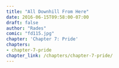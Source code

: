 ```yaml
---
title: "All Downhill From Here"
date: 2016-06-15T09:58:00-07:00
draft: false
author: "Rades"
comic: "fd115.jpg"
chapter: 'Chapter 7: Pride'
chapters:
- chapter-7-pride
chapter_link: /chapters/chapter-7-pride/
---
```

